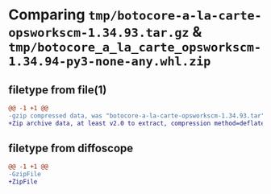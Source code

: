 # Comparing `tmp/botocore-a-la-carte-opsworkscm-1.34.93.tar.gz` & `tmp/botocore_a_la_carte_opsworkscm-1.34.94-py3-none-any.whl.zip`

## filetype from file(1)

```diff
@@ -1 +1 @@
-gzip compressed data, was "botocore-a-la-carte-opsworkscm-1.34.93.tar", last modified: Sat Apr 27 01:01:02 2024, max compression
+Zip archive data, at least v2.0 to extract, compression method=deflate
```

## filetype from diffoscope

```diff
@@ -1 +1 @@
-GzipFile
+ZipFile
```

